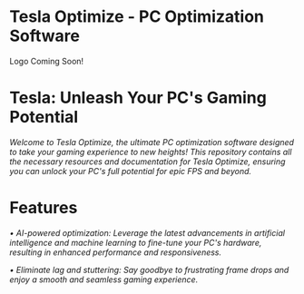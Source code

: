 # Tesla Optimize - PC Optimization Software

Logo Coming Soon!

# Tesla: Unleash Your PC's Gaming Potential

*Welcome to Tesla Optimize, the ultimate PC optimization software designed to take your gaming experience to new heights! This repository contains all the necessary resources and documentation for Tesla Optimize, ensuring you can unlock your PC's full potential for epic FPS and beyond.*

# Features

*• AI-powered optimization: Leverage the latest advancements in artificial intelligence and machine learning to fine-tune your PC's hardware, resulting in enhanced performance and responsiveness.*

*• Eliminate lag and stuttering: Say goodbye to frustrating frame drops and enjoy a smooth and seamless gaming experience.*

